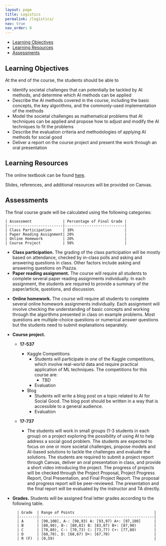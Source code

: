 ```yaml
---
layout: page
title: Logistics
permalink: /logistics/
nav: true
nav_order: 0
---
```


- [Learning Objectives](#learning-objectives)
- [Learning Resources](#learning-resources)
- [Assessments](#assessments)

## Learning Objectives
At the end of the course, the students should be able to

* Identify societal challenges that can potentially be tackled by AI methods, and determine which AI methods can be applied
* Describe the AI methods covered in the course, including the basic concepts, the key algorithms, and the commonly-used implementation of the methods
* Model the societal challenges as mathematical problems that AI techniques can be applied and propose how to adjust and modify the AI techniques to fit the problems
* Describe the evaluation criteria and methodologies of applying AI methods for social good
* Deliver a report on the course project and present the work through an oral presentation

## Learning Resources
The online textbook can be found [here](https://ai4sibook.org/).

Slides, references, and additional resources will be provided on Canvas.

## Assessments
The final course grade will be calculated using the following categories:

    | Assessment              | Percentage of Final Grade |
    |-------------------------|---------------------------|
    | Class Participation     | 10%                       |
    | Paper Reading Assignment| 20%                       |
    | Online Homework         | 20%                       |
    | Course Project          | 50%                       |


* **Class participation.** The grading of the class participation will be mostly based on attendance, checked by in-class polls and asking and answering questions in class. Other factors include asking and answering questions on Piazza.
* **Paper reading assignment.** The course will require all students to complete several paper reading assignments individually. In each assignment, the students are required to provide a summary of the paper/article, questions, and discussion.
<!-- * The assignments will be submitted through Canvas and will be peer-reviewed, but the final score will be provided by the instructor and the TA. -->
* **Online homework.** The course will require all students to complete several online homework assignments individually. Each assignment will involve checking the understanding of basic concepts and working through the algorithms presented in class on example problems. Most questions are multiple-choice questions or numerical answer questions but the students need to submit explanations separately.
* **Course project.**

  * **17-537**
    * Kaggle Competitions
      * Students will participate in *one* of the Kaggle competitions, which involve real-world data and require practical application of ML techniques. The competitions for this course are:
        * TBD
      * Evaluation
    * Blog
      * Students will write a blog post on a topic related to AI for Social Good. The blog post should be written in a way that is accessible to a general audience.
      * Evaluation

  * **17-737**
    * The students will work in small groups (1-3 students in each group) on a project exploring the possibility of using AI to help address a social good problem. The students are expected to focus on one or more societal challenges, propose models and AI-based solutions to tackle the challenges and evaluate the solutions. The students are required to submit a project report through Canvas, deliver an oral presentation in class, and provide a short video introducing the project. The progress of projects will be checked through the Project Proposal, Project Progress Report, Oral Presentation, and Final Project Report. The proposal and progress report will be peer-reviewed. The presentation and the final report will be evaluated by the instructor and TA directly.


* **Grades.** Students will be assigned final letter grades according to the following table.

        | Grade  | Range of Points                                    |
        |--------|----------------------------------------------------|
        | A      | [90,100], A-: [90,93) A: [93,97) A+: [97,100]      |
        | B      | [80,90), B-: [80,83) B: [83,87) B+: [87,90)        |
        | C      | [70,80), C-: [70,73) C: [73,77) C+: [77,80)        |
        | D      | [60,70), D: [60,67) D+: [67,70)                    |
        | R (F)  | [0,59)                                             |

